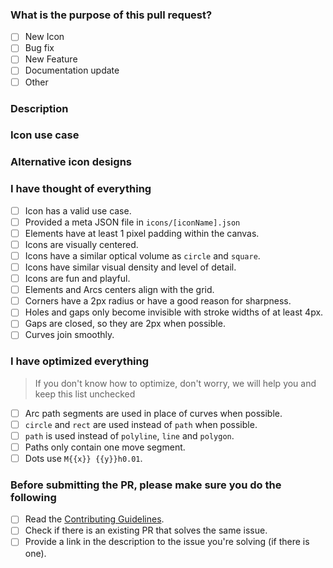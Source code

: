 <!-- Thank you for contributing! -->

### What is the purpose of this pull request? <!-- (put an "X" next to an item) -->

- [ ] New Icon
- [ ] Bug fix
- [ ] New Feature
- [ ] Documentation update
- [ ] Other

### Description
<!-- Please insert your description here and provide info about the "what" this PR is contribution -->

### Icon use case <!-- ONLY for new icons, remove this part if not icon PR -->
<!-- What is the purpose of this icon? Please insert a real life use case of icons, text like "it's a "car" icon is not accepted." -->

### Alternative icon designs <!-- ONLY for new icons, remove this part if not icon PR -->
<!-- If you have any alternative icon designs, please attach them here. -->

### I have thought of everything <!-- ONLY for new icons, remove this part if not icon PR -->

- [ ] Icon has a valid use case.
- [ ] Provided a meta JSON file in `icons/[iconName].json`
- [ ] Elements have at least 1 pixel padding within the canvas.
- [ ] Icons are visually centered.
- [ ] Icons have a similar optical volume as `circle` and `square`.
- [ ] Icons have similar visual density and level of detail.
- [ ] Icons are fun and playful.
- [ ] Elements and Arcs centers align with the grid.
- [ ] Corners have a 2px radius or have a good reason for sharpness.
- [ ] Holes and gaps only become invisible with stroke widths of at least 4px.
- [ ] Gaps are closed, so they are 2px when possible.
- [ ] Curves join smoothly.

### I have optimized everything <!-- ONLY for new icons, remove this part if not icon PR -->

> If you don't know how to optimize, don't worry, we will help you and keep this list unchecked

- [ ] Arc path segments are used in place of curves when possible.
- [ ] `circle` and `rect` are used instead of `path` when possible.
- [ ] `path` is used instead of `polyline`, `line` and `polygon`.
- [ ] Paths only contain one move segment.
- [ ] Dots use `M{{x}} {{y}}h0.01`.

### Before submitting the PR, please make sure you do the following

- [ ] Read the [Contributing Guidelines](https://github.com/lucide-icons/lucide/blob/main/CONTRIBUTING.md).
- [ ] Check if there is an existing PR that solves the same issue.
- [ ] Provide a link in the description to the issue you're solving (if there is one).
